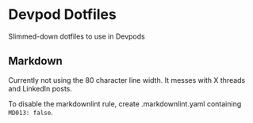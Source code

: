 # Devpod Dotfiles

Slimmed-down dotfiles to use in Devpods

## Markdown

Currently not using the 80 character line width. It messes with X threads and LinkedIn posts.

To disable the markdownlint rule, create .markdownlint.yaml containing `MD013: false`.
